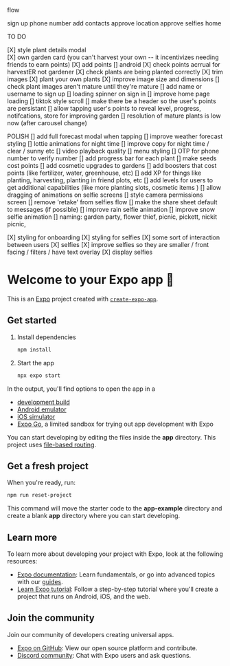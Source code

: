 flow

sign up
phone number add
contacts approve
location approve
selfies
home

TO DO

[X] style plant details modal  
[X] own garden card (you can't harvest your own -- it incentivizes needing friends to earn points)
[X] add points
[] android
[X] check points acrrual for harvestER not gardener
[X] check plants are being planted correctly
[X] trim images
[X] plant your own plants
[X] improve image size and dimensions
[] check plant images aren't mature until they're mature
[] add name or username to sign up
[] loading spinner on sign in
[] improve home page loading
[] tiktok style scroll
[] make there be a header so the user's points are persistant
[] allow tapping user's points to reveal level, progress, notifcations, store for improving garden
[] resolution of mature plants is low now (after carousel change)

POLISH
[] add full forecast modal when tapping
[] improve weather forecast styling
[] lottie animations for night time
[] improve copy for night time / clear / sunny etc
[] video playback quality
[] menu styling
[] OTP for phone number to verify number
[] add progress bar for each plant
[] make seeds cost points
[] add cosmetic upgrades to gardens
[] add boosters that cost points (like fertilizer, water, greenhouse, etc)
[] add XP for things like planting, harvesting, planting in friend plots, etc
[] add levels for users to get additional capabilities (like more planting slots, cosmetic items )
[] allow dragging of animations on selfie screens
[] style camera permissions screen
[] remove 'retake' from selfies flow
[] make the share sheet default to messages (if possible)
[] improve rain selfie animation
[] improve snow selfie animation
[] naming: garden party, flower thief, picnic, pickett, nickit picnic,

[X] styling for onboarding
[X] styling for selfies
[X] some sort of interaction between users
[X] selfies
[X] improve selfies so they are smaller / front facing / filters / have text overlay
[X] display selfies

# Welcome to your Expo app 👋

This is an [Expo](https://expo.dev) project created with [`create-expo-app`](https://www.npmjs.com/package/create-expo-app).

## Get started

1. Install dependencies

    ```bash
    npm install
    ```

2. Start the app

    ```bash
    npx expo start
    ```

In the output, you'll find options to open the app in a

- [development build](https://docs.expo.dev/develop/development-builds/introduction/)
- [Android emulator](https://docs.expo.dev/workflow/android-studio-emulator/)
- [iOS simulator](https://docs.expo.dev/workflow/ios-simulator/)
- [Expo Go](https://expo.dev/go), a limited sandbox for trying out app development with Expo

You can start developing by editing the files inside the **app** directory. This project uses [file-based routing](https://docs.expo.dev/router/introduction).

## Get a fresh project

When you're ready, run:

```bash
npm run reset-project
```

This command will move the starter code to the **app-example** directory and create a blank **app** directory where you can start developing.

## Learn more

To learn more about developing your project with Expo, look at the following resources:

- [Expo documentation](https://docs.expo.dev/): Learn fundamentals, or go into advanced topics with our [guides](https://docs.expo.dev/guides).
- [Learn Expo tutorial](https://docs.expo.dev/tutorial/introduction/): Follow a step-by-step tutorial where you'll create a project that runs on Android, iOS, and the web.

## Join the community

Join our community of developers creating universal apps.

- [Expo on GitHub](https://github.com/expo/expo): View our open source platform and contribute.
- [Discord community](https://chat.expo.dev): Chat with Expo users and ask questions.

